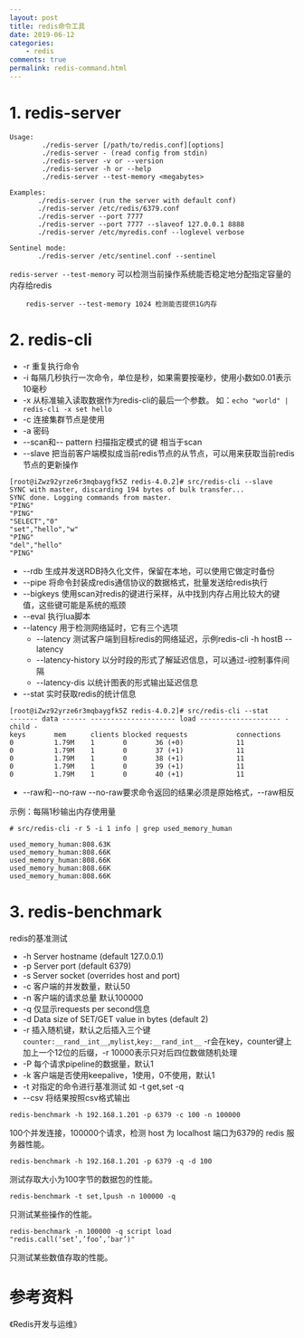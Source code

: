 ```yaml
---
layout: post
title: redis命令工具
date: 2019-06-12
categories:
    - redis
comments: true
permalink: redis-command.html
---
```


# 1. redis-server

```
Usage: 
		./redis-server [/path/to/redis.conf][options]
	    ./redis-server - (read config from stdin)
	    ./redis-server -v or --version
	    ./redis-server -h or --help
	    ./redis-server --test-memory <megabytes>

Examples:
       ./redis-server (run the server with default conf)
       ./redis-server /etc/redis/6379.conf
       ./redis-server --port 7777
       ./redis-server --port 7777 --slaveof 127.0.0.1 8888
       ./redis-server /etc/myredis.conf --loglevel verbose

Sentinel mode:
       ./redis-server /etc/sentinel.conf --sentinel
```

`redis-server --test-memory` 可以检测当前操作系统能否稳定地分配指定容量的内存给redis

```
	redis-server --test-memory 1024 检测能否提供1G内存
```

# 2. redis-cli

- -r 重复执行命令
- -i 每隔几秒执行一次命令，单位是秒，如果需要按毫秒，使用小数如0.01表示10毫秒
- -x 从标准输入读取数据作为redis-cli的最后一个参数。 如：`echo "world" | redis-cli -x set hello`
- -c 连接集群节点是使用
- -a 密码
- --scan和-- pattern 扫描指定模式的键 相当于scan
- --slave 把当前客户端模拟成当前redis节点的从节点，可以用来获取当前redis节点的更新操作

```
[root@iZwz92yrze6r3mqbaygfk5Z redis-4.0.2]# src/redis-cli --slave
SYNC with master, discarding 194 bytes of bulk transfer...
SYNC done. Logging commands from master.
"PING"
"PING"
"SELECT","0"
"set","hello","w"
"PING"
"del","hello"
"PING"
```

- --rdb 生成并发送RDB持久化文件，保留在本地，可以使用它做定时备份
- --pipe 将命令封装成redis通信协议的数据格式，批量发送给redis执行
- --bigkeys 使用scan对redis的键进行采样，从中找到内存占用比较大的键值，这些键可能是系统的瓶颈
- --eval 执行lua脚本
- --latency 用于检测网络延时，它有三个选项
  - --latency 测试客户端到目标redis的网络延迟，示例redis-cli -h hostB --latency
  - --latency-history 以分时段的形式了解延迟信息，可以通过-i控制事件间隔
  - --latency-dis 以统计图表的形式输出延迟信息
- --stat 实时获取redis的统计信息

```
[root@iZwz92yrze6r3mqbaygfk5Z redis-4.0.2]# src/redis-cli --stat
------- data ------ --------------------- load -------------------- - child -
keys       mem      clients blocked requests            connections          
0          1.79M    1       0       36 (+0)             11          
0          1.79M    1       0       37 (+1)             11          
0          1.79M    1       0       38 (+1)             11          
0          1.79M    1       0       39 (+1)             11          
0          1.79M    1       0       40 (+1)             11 

```

- --raw和--no-raw --no-raw要求命令返回的结果必须是原始格式，--raw相反

示例：每隔1秒输出内存使用量

```
# src/redis-cli -r 5 -i 1 info | grep used_memory_human

used_memory_human:808.63K
used_memory_human:808.66K
used_memory_human:808.66K
used_memory_human:808.66K
used_memory_human:808.66K
```

# 3. redis-benchmark
redis的基准测试

- -h Server hostname (default 127.0.0.1)
- -p Server port (default 6379)
- -s Server socket (overrides host and port)
- -c 客户端的并发数量，默认50
- -n <requests> 客户端的请求总量 默认100000
- -q 仅显示requests per second信息
- -d Data size of SET/GET value in bytes (default 2)
- -r 插入随机键，默认之后插入三个键 `counter:__rand__int__`,`mylist`,`key:__rand_int__`  -r会在key，counter键上加上一个12位的后缀，-r 10000表示只对后四位数做随机处理
- -P 每个请求pipeline的数据量，默认1
- -k <boolean> 客户端是否使用keepalive，1使用，0不使用，默认1
- -t 对指定的命令进行基准测试 如 -t get,set -q
- --csv 将结果按照csv格式输出

```
redis-benchmark -h 192.168.1.201 -p 6379 -c 100 -n 100000
```

100个并发连接，100000个请求，检测 host 为 localhost 端口为6379的 redis 服务器性能。

```
redis-benchmark -h 192.168.1.201 -p 6379 -q -d 100
```

测试存取大小为100字节的数据包的性能。

```
redis-benchmark -t set,lpush -n 100000 -q
```

只测试某些操作的性能。

```
redis-benchmark -n 100000 -q script load "redis.call(‘set’,’foo’,’bar’)"
```

只测试某些数值存取的性能。

# 参考资料

《Redis开发与运维》
